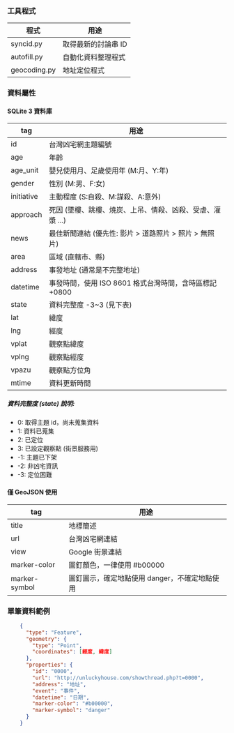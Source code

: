 ### 工具程式
程式 | 用途
---- | ----
syncid.py | 取得最新的討論串 ID
autofill.py | 自動化資料整理程式
geocoding.py | 地址定位程式

### 資料屬性

#### SQLite 3 資料庫
tag | 用途
---- | ----
id | 台灣凶宅網主題編號
age | 年齡
age_unit | 嬰兒使用月、足歲使用年 (M:月、Y:年)
gender | 性別 (M:男、F:女)
initiative | 主動程度 (S:自殺、M:謀殺、A:意外)
approach | 死因 (墜樓、跳樓、燒炭、上吊、情殺、凶殺、受虐、灌漿 ...)
news | 最佳新聞連結 (優先性: 影片 > 道路照片 > 照片 > 無照片)
area | 區域 (直轄市、縣)
address | 事發地址 (通常是不完整地址)
datetime | 事發時間，使用 ISO 8601 格式台灣時間，含時區標記 +0800
state | 資料完整度 -3~3 (見下表)
lat | 緯度
lng | 經度
vplat | 觀察點緯度
vplng | 觀察點經度
vpazu | 觀察點方位角
mtime | 資料更新時間

##### 資料完整度 (state) 說明:
* 0: 取得主題 id，尚未蒐集資料
* 1: 資料已蒐集
* 2: 已定位
* 3: 已設定觀察點 (街景服務用)
* -1: 主題已下架
* -2: 非凶宅資訊
* -3: 定位困難

#### 僅 GeoJSON 使用
tag | 用途
---- | ----
title | 地標簡述
url | 台灣凶宅網連結
view | Google 街景連結
marker-color | 圖釘顏色，一律使用 #b00000
marker-symbol | 圖釘圖示，確定地點使用 danger，不確定地點使用

### 單筆資料範例
```json
    {
      "type": "Feature",
      "geometry": {
        "type": "Point",
        "coordinates": [經度, 緯度]
      },
      "properties": {
        "id": "0000",
        "url": "http://unluckyhouse.com/showthread.php?t=0000",
        "address": "地址",
        "event": "事件",
        "datetime": "日期",
        "marker-color": "#b00000",
        "marker-symbol": "danger"
      }
    }
```
